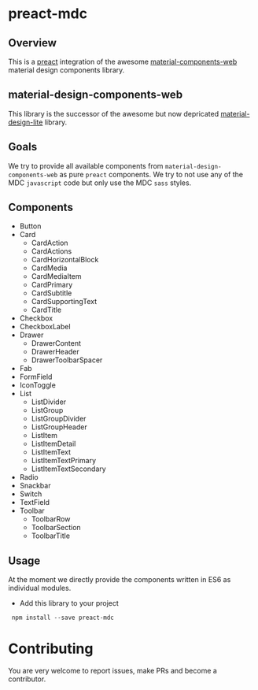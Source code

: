 # preact-mdc

## Overview

This is a [preact](https://github.com/developit/preact) integration of the awesome [material-components-web](https://github.com/material-components/material-components-web) material design components library.

## material-design-components-web

This library is the successor of the awesome but now depricated [material-design-lite](https://github.com/google/material-design-lite) library. 

## Goals

We try to provide all available components from `material-design-components-web` as pure `preact` components.
We try to not use any of the MDC `javascript` code but only use the MDC `sass` styles.

## Components

- Button
- Card
  - CardAction
  - CardActions
  - CardHorizontalBlock
  - CardMedia
  - CardMediaItem
  - CardPrimary
  - CardSubtitle
  - CardSupportingText
  - CardTitle
- Checkbox
- CheckboxLabel
- Drawer
  - DrawerContent
  - DrawerHeader
  - DrawerToolbarSpacer
- Fab
- FormField
- IconToggle
- List
  - ListDivider
  - ListGroup
  - ListGroupDivider
  - ListGroupHeader
  - ListItem
  - ListItemDetail
  - ListItemText
  - ListItemTextPrimary
  - ListItemTextSecondary
- Radio
- Snackbar
- Switch
- TextField
- Toolbar
  - ToolbarRow
  - ToolbarSection
  - ToolbarTitle

## Usage

At the moment we directly provide the components written in ES6 as individual modules.

- Add this library to your project

` npm install --save preact-mdc`

# Contributing

You are very welcome to report issues, make PRs and become a contributor.
